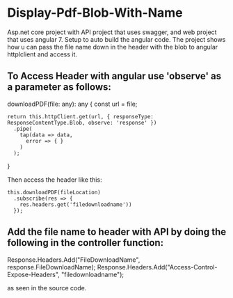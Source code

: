 # Display-Pdf-Blob-With-Name
Asp.net core project with API project that uses swagger, and web project that uses angular 7. Setup to auto build the angular code. The project shows how u can pass the file name down in the header with the blob to angular httplclient and access it.


## To Access Header with angular use 'observe' as  a parameter as follows:


downloadPDF(file: any): any {
    const url = file;

    return this.httpClient.get(url, { responseType: ResponseContentType.Blob, observe: 'response' })
      .pipe(
        tap(data => data,
          error => { }
        )
      );
  }
      
Then access the header like this:

    this.downloadPDF(fileLocation)
      .subscribe(res => {
        res.headers.get('filedownloadname'))
      });

## Add the file name to header with API by doing the following in the controller function:

Response.Headers.Add("FileDownloadName", response.FileDownloadName);
Response.Headers.Add("Access-Control-Expose-Headers", "filedownloadname");

as seen in the source code.
